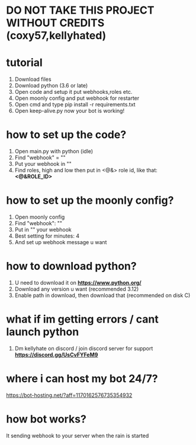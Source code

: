 # DO NOT TAKE THIS PROJECT WITHOUT CREDITS (coxy57,kellyhated)

# tutorial
1. Download files
2. Download python (3.6 or late)
3. Open code and setup it put webhooks,roles etc.
4. Open moonly config and put webhook for restarter 
5. Open cmd and type pip install -r requirements.txt
6. Open keep-alive.py now your bot is working!

# how to set up the code?
1. Open main.py with python (idle)
2. Find "webhook" = ""
3. Put your webhook in ""
4. Find roles, high and low then put in <@&> role id, like that: **<@&ROLE_ID>**

# how to set up the moonly config?
1. Open moonly config
2. Find "webhook": ""
3. Put in "" your webhook
4. Best setting for minutes: 4
5. And set up webhook message u want

# how to download python? 
1. U need to download it on **https://www.python.org/**
2. Download any version u want (recommended 3.12)
3. Enable path in download, then download that (recommended on disk C)

# what if im getting errors / cant launch python
1. Dm kellyhate on discord / join discord server for support **https://discord.gg/UsCvFYFeM9**

# where i can host my bot 24/7?
https://bot-hosting.net/?aff=1170162576735354932

# how bot works?
It sending webhook to your server when the rain is started



